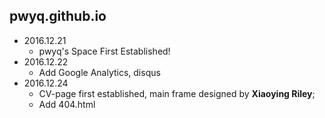 ## pwyq.github.io

* 2016.12.21 
  * pwyq's Space First Established!
* 2016.12.22 
  * Add Google Analytics, disqus
* 2016.12.24 
  * CV-page first established, main frame designed by __Xiaoying Riley__;
  * Add 404.html
